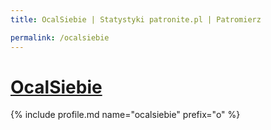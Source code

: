 ```yaml
---
title: OcalSiebie | Statystyki patronite.pl | Patromierz

permalink: /ocalsiebie
---
```


# [OcalSiebie](https://patronite.pl/ocalsiebie)

{% include profile.md name="ocalsiebie" prefix="o" %}
